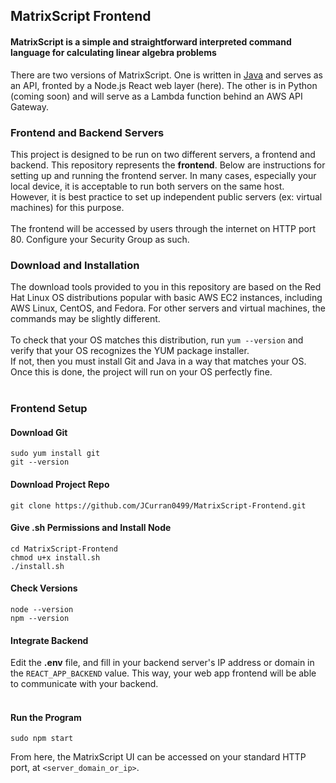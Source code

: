 ## MatrixScript Frontend
#### MatrixScript is a simple and straightforward interpreted command language for calculating linear algebra problems

There are two versions of MatrixScript. One is written in [Java](https://github.com/JCurran0499/MatrixScript-Backend) and serves as an API, fronted by a Node.js React web layer (here). The other is in Python (coming soon) and will serve as a Lambda function behind an AWS API Gateway.

### Frontend and Backend Servers

This project is designed to be run on two different servers, a frontend and backend. This repository represents the **frontend**. Below are instructions for setting up and running the frontend server. In many cases, especially your local device, it is acceptable to run both servers on the same host. However, it is best practice to set up independent public servers (ex: virtual machines) for this purpose. <br/> <br/>
The frontend will be accessed by users through the internet on HTTP port 80. Configure your Security Group as such.

### Download and Installation

The download tools provided to you in this repository are based on the Red Hat Linux OS distributions popular with basic AWS EC2 instances, including AWS Linux, CentOS, and Fedora. For other servers and virtual machines, the commands may be slightly different. <br/> <br/>
To check that your OS matches this distribution, run `yum --version` and verify that your OS recognizes the YUM package installer. <br/>
If not, then you must install Git and Java in a way that matches your OS. Once this is done, the project will run on your OS perfectly fine. 
<br/>
<br/>

### Frontend Setup
#### Download Git
```
sudo yum install git
git --version
```

#### Download Project Repo
```
git clone https://github.com/JCurran0499/MatrixScript-Frontend.git
```

#### Give .sh Permissions and Install Node
```
cd MatrixScript-Frontend
chmod u+x install.sh
./install.sh
```

#### Check Versions
```
node --version
npm --version
```

#### Integrate Backend
Edit the **.env** file, and fill in your backend server's IP address or domain in the `REACT_APP_BACKEND` value. This way, your web app frontend will be able to communicate with your backend.
<br/>
<br/>

#### Run the Program
```
sudo npm start
```

From here, the MatrixScript UI can be accessed on your standard HTTP port, at `<server_domain_or_ip>`.
